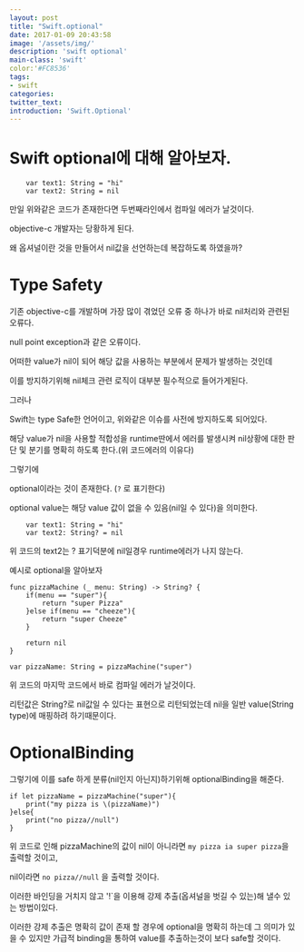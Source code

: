 ```yaml
---
layout: post
title: "Swift.optional"
date: 2017-01-09 20:43:58
image: '/assets/img/'
description: 'swift optional'
main-class: 'swift'
color:'#FC8536'
tags:
- swift
categories:
twitter_text:
introduction: 'Swift.Optional'
---
```


Swift optional에 대해 알아보자.
====

~~~
	var text1: String = "hi"
	var text2: String = nil
~~~

만일 위와같은 코드가 존재한다면 두번째라인에서 컴파일 에러가 날것이다.

objective-c 개발자는 당황하게 된다.

왜 옵셔널이란 것을 만들어서 nil값을 선언하는데 복잡하도록 하였을까?


Type Safety
===

기존 objective-c를 개발하며 가장 많이 겪었던 오류 중 하나가 바로 nil처리와 관련된 오류다.

null point exception과 같은 오류이다.

어떠한 value가 nil이 되어 해당 값을 사용하는 부분에서 문제가 발생하는 것인데

이를 방지하기위해 nil체크 관련 로직이 대부분 필수적으로 들어가게된다.

그러나

Swift는 type Safe한 언어이고, 위와같은 이슈를 사전에 방지하도록 되어있다.

해당 value가 nil을 사용할 적합성을 runtime딴에서 에러를 발생시켜 nil상황에 대한 판단 및 분기를 명확히 하도록 한다.(위 코드에러의 이유다)


그렇기에

optional이라는 것이 존재한다. (`?` 로 표기한다)

optional value는 해당 value 값이 없을 수 있음(nil일 수 있다)을 의미한다. 

~~~
	var text1: String = "hi"
	var text2: String? = nil
~~~

위 코드의 text2는 ? 표기덕분에 nil일경우 runtime에러가 나지 않는다.

예시로 optional을 알아보자

~~~
func pizzaMachine (_ menu: String) -> String? {
    if(menu == "super"){
        return "super Pizza"
    }else if(menu == "cheeze"){
        return "super Cheeze"
    }
    
    return nil
}

var pizzaName: String = pizzaMachine("super")

~~~

위 코드의 마지막 코드에서 바로 컴파일 에러가 날것이다. 

리턴값은 String?로 nil값일 수 있다는 표현으로 리턴되었는데 nil을 일반 value(String type)에 매핑하려 하기때문이다. 

OptionalBinding
===

그렇기에 이를 safe 하게 분류(nil인지 아닌지)하기위해 optionalBinding을 해준다. 

~~~
if let pizzaName = pizzaMachine("super"){
    print("my pizza is \(pizzaName)")
}else{
    print("no pizza//null")
}
~~~

위 코드로 인해 pizzaMachine의 값이 nil이 아니라면 `my pizza ia super pizza`을 출력할 것이고,

nil이라면 `no pizza//null` 을 출력할 것이다.

이러한 바인딩을 거치지 않고 '!`을 이용해 강제 추출(옵셔널을 벗길 수 있는)해 낼수 있는 방법이있다.

이러한 강제 추출은 명확히 값이 존재 할 경우에 optional을 명확히 하는데 그 의미가 있을 수 있지만 가급적 binding을 통하여 value를 추출하는것이 보다 safe할 것이다.























